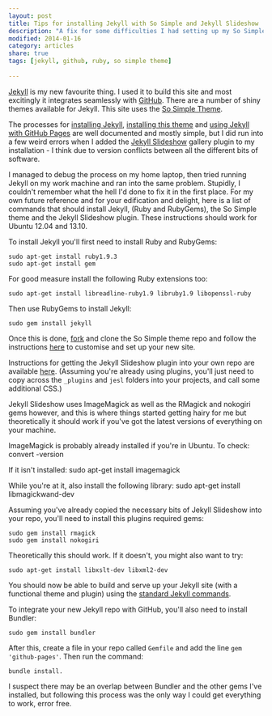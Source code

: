 ```yaml
---
layout: post
title: Tips for installing Jekyll with So Simple and Jekyll Slideshow
description: "A fix for some difficulties I had setting up my So Simple theme installation"
modified: 2014-01-16
category: articles
share: true
tags: [jekyll, github, ruby, so simple theme]
 
---
```

[Jekyll](http://jekyllrb.com/) is my new favourite thing. I used it to build this site and most excitingly it integrates seamlessly with [GitHub](http://github.com). There are a number of shiny themes available for Jekyll. This site uses the [So Simple Theme](http://mademistakes.com/articles/so-simple-jekyll-theme/).

The processes for [installing Jekyll](http://jekyllrb.com/docs/installation/), [installing this theme](https://github.com/mmistakes/so-simple-theme/) and [using Jekyll with GitHub Pages](https://help.github.com/articles/using-jekyll-with-pages) are well documented and mostly simple, but I did run into a few weird errors when I added the [Jekyll Slideshow](https://github.com/matthewowen/jekyll-slideshow) gallery plugin to my installation - I think due to version conflicts between all the different bits of software.

I managed to debug the process on my home laptop, then tried running Jekyll on my work machine and ran into the same problem. Stupidly, I couldn't remember what the hell I'd done to fix it in the first place. For my own future reference and for your edification and delight, here is a list of commands that should install Jekyll, (Ruby and RubyGems), the So Simple theme and the Jekyll Slideshow plugin. These instructions should work for Ubuntu 12.04 and 13.10.

To install Jekyll you'll first need to install Ruby and RubyGems:

    sudo apt-get install ruby1.9.3
    sudo apt-get install gem

For good measure install the following Ruby extensions too:

    sudo apt-get install libreadline-ruby1.9 libruby1.9 libopenssl-ruby

Then use RubyGems to install Jekyll:

    sudo gem install jekyll

Once this is done, [fork](https://github.com/mmistakes/so-simple-theme/fork) and clone the So Simple theme repo and follow the instructions [here](https://github.com/mmistakes/so-simple-theme/) to customise and set up your new site.

Instructions for getting the Jekyll Slideshow plugin into your own repo are available [here](https://github.com/matthewowen/jekyll-slideshow). (Assuming you're already using plugins, you'll just need to copy across the <code>_plugins</code> and <code>jesl</code> folders into your projects, and call some additional CSS.)

Jekyll Slideshow uses ImageMagick as well as the RMagick and nokogiri gems however, and this is where things started getting hairy for me but theoretically it should work if you've got the latest versions of everything on your machine. 

ImageMagick is probably already installed if you're in Ubuntu. To check:
    convert -version

If it isn't installed:
    sudo apt-get install imagemagick

While you're at it, also install the following library:
    sudo apt-get install libmagickwand-dev 

Assuming you've already copied the necessary bits of Jekyll Slideshow into your repo, you'll need to install this plugins required gems:

    sudo gem install rmagick
    sudo gem install nokogiri

Theoretically this should work. If it doesn't, you might also want to try:

    sudo apt-get install libxslt-dev libxml2-dev

You should now be able to build and serve up your Jekyll site (with a functional theme and plugin) using the [standard Jekyll commands](http://jekyllrb.com/docs/usage/).

To integrate your new Jekyll repo with GitHub, you'll also need to install Bundler:

    sudo gem install bundler

After this, create a file in your repo called <code>Gemfile</code> and add the line <code>gem 'github-pages'</code>. Then run the command:
   
    bundle install.

I suspect there may be an overlap between Bundler and the other gems I've installed, but following this process was the only way I could get everything to work, error free. 
